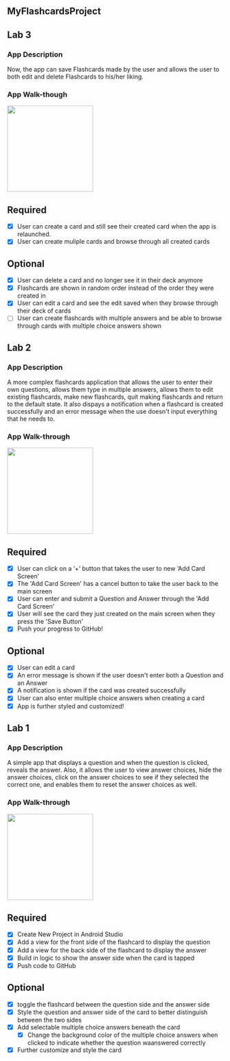 ## MyFlashcardsProject

## Lab 3

### App Description
Now, the app can save Flashcards made by the user and allows the user to both edit and delete Flashcards to his/her liking.

### App Walk-though

<img src="http://g.recordit.co/XJoCWbQhmd.gif" width=200><br>

## Required
- [x] User can create a card and still see their created card when the app is relaunched.
- [x] User can create muliple cards and browse through all created cards

## Optional
- [x] User can delete a card and no longer see it in their deck anymore
- [x] Flashcards are shown in random order instead of the order they were created in
- [x] User can edit a card and see the edit saved when they browse through their deck of cards
- [ ] User can create flashcards with multiple answers and be able to browse through cards with multiple choice answers shown

## Lab 2

### App Description
A more complex flashcards application that allows the user to enter their own questions, allows them type in multiple answers, allows them to edit existing flashcards, make new flashcards, quit making flashcards and return to the default state. It also dispays a notification when a flashcard is created successfully and an error message when the use doesn't input everything that he needs to.

### App Walk-through

<img src="http://g.recordit.co/1ndGGKKaO7.gif" width=200><br>

## Required
- [x] User can click on a ‘+’ button that takes the user to new ‘Add Card Screen’
- [x] The 'Add Card Screen' has a cancel button to take the user back to the main screen
- [x] User can enter and submit a Question and Answer through the 'Add Card Screen'
- [x] User will see the card they just created on the main screen when they press the 'Save Button'
- [x] Push your progress to GitHub!

## Optional
- [x] User can edit a card
- [x] An error message is shown if the user doesn't enter both a Question and an Answer
- [x] A notification is shown if the card was created successfully
- [x] User can also enter multiple choice answers when creating a card
- [x] App is further styled and customized!

## Lab 1

### App Description
A simple app that displays a question and when the question is clicked, reveals the answer. Also, it allows the user to view answer choices, hide the answer choices, click on the answer choices to see if they selected the correct one, and enables them to reset the answer choices as well.

### App Walk-through

<img src="http://g.recordit.co/QEK8v9Sk7V.gif" width=200><br>

## Required
- [x] Create New Project in Android Studio
- [x] Add a view for the front side of the flashcard to display the question
- [x] Add a view for the back side of the flashcard to display the answer
- [x] Build in logic to show the answer side when the card is tapped
- [x] Push code to GitHub
## Optional
- [x] toggle the flashcard between the question side and the answer side
- [x] Style the question and answer side of the card to better distinguish between the two sides
- [x] Add selectable multiple choice answers beneath the card
   - [x] Change the background color of the multiple choice answers when clicked to indicate whether the question waanswered correctly
- [x] Further customize and style the card

